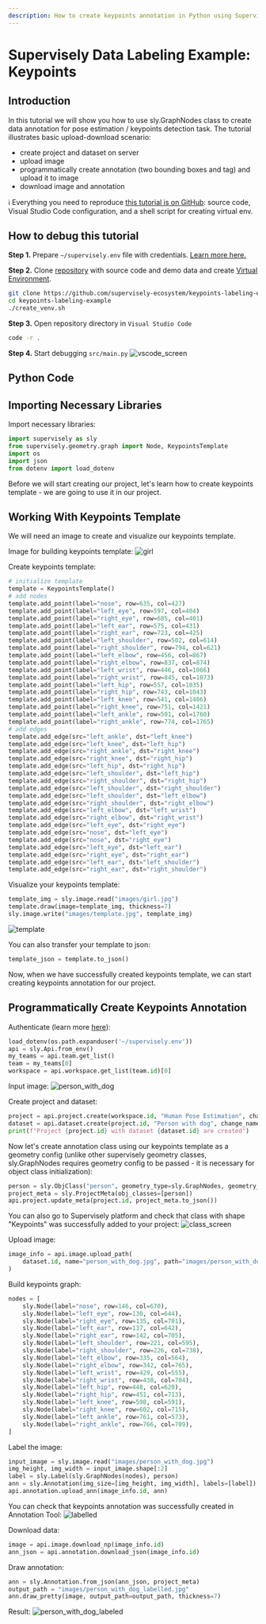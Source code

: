 ```yaml
---
description: How to create keypoints annotation in Python using Supervisely
---
```


# Supervisely Data Labeling Example: Keypoints

## Introduction

In this tutorial we will show you how to use sly.GraphNodes class to create data annotation for pose estimation / keypoints detection task. The tutorial illustrates basic upload-download scenario:

* create project and dataset on server
* upload image
* programmatically create annotation (two bounding boxes and tag) and upload it to image
* download image and annotation

ℹ️ Everything you need to reproduce [this tutorial is on GitHub](https://github.com/supervisely-ecosystem/keypoints-labeling-example): source code, Visual Studio Code configuration, and a shell script for creating virtual env.

## How to debug this tutorial

**Step 1.** Prepare  `~/supervisely.env` file with credentials. [Learn more here.](https://developer.supervise.ly/getting-started/basics-of-authentication)

**Step 2.** Clone [repository](https://github.com/supervisely-ecosystem/keypoints-labeling-example) with source code and demo data and create [Virtual Environment](https://docs.python.org/3/library/venv.html).

```bash
git clone https://github.com/supervisely-ecosystem/keypoints-labeling-example
cd keypoints-labeling-example
./create_venv.sh
```

**Step 3.** Open repository directory in `Visual Studio Code`

```bash
code -r .
```

**Step 4.** Start debugging `src/main.py`
![vscode_screen](https://user-images.githubusercontent.com/91027877/212680680-a09293aa-6885-4a2e-a45b-ab3125be1f51.jpg)

## Python Code

## Importing Necessary Libraries

Import necessary libraries:

```python
import supervisely as sly
from supervisely.geometry.graph import Node, KeypointsTemplate
import os
import json
from dotenv import load_dotenv
```

Before we will start creating our project, let's learn how to create keypoints template - we are going to use it in our project.

## Working With Keypoints Template

We will need an image to create and visualize our keypoints template.

Image for building keypoints template:
![girl](https://user-images.githubusercontent.com/91027877/212680563-4b1ff700-461f-418d-9051-d50719dd404e.jpg)

Create keypoints template:
```python
# initialize template
template = KeypointsTemplate()
# add nodes
template.add_point(label="nose", row=635, col=427)
template.add_point(label="left_eye", row=597, col=404)
template.add_point(label="right_eye", row=685, col=401)
template.add_point(label="left_ear", row=575, col=431)
template.add_point(label="right_ear", row=723, col=425)
template.add_point(label="left_shoulder", row=502, col=614)
template.add_point(label="right_shoulder", row=794, col=621)
template.add_point(label="left_elbow", row=456, col=867)
template.add_point(label="right_elbow", row=837, col=874)
template.add_point(label="left_wrist", row=446, col=1066)
template.add_point(label="right_wrist", row=845, col=1073)
template.add_point(label="left_hip", row=557, col=1035)
template.add_point(label="right_hip", row=743, col=1043)
template.add_point(label="left_knee", row=541, col=1406)
template.add_point(label="right_knee", row=751, col=1421)
template.add_point(label="left_ankle", row=501, col=1760)
template.add_point(label="right_ankle", row=774, col=1765)
# add edges
template.add_edge(src="left_ankle", dst="left_knee")
template.add_edge(src="left_knee", dst="left_hip")
template.add_edge(src="right_ankle", dst="right_knee")
template.add_edge(src="right_knee", dst="right_hip")
template.add_edge(src="left_hip", dst="right_hip")
template.add_edge(src="left_shoulder", dst="left_hip")
template.add_edge(src="right_shoulder", dst="right_hip")
template.add_edge(src="left_shoulder", dst="right_shoulder")
template.add_edge(src="left_shoulder", dst="left_elbow")
template.add_edge(src="right_shoulder", dst="right_elbow")
template.add_edge(src="left_elbow", dst="left_wrist")
template.add_edge(src="right_elbow", dst="right_wrist")
template.add_edge(src="left_eye", dst="right_eye")
template.add_edge(src="nose", dst="left_eye")
template.add_edge(src="nose", dst="right_eye")
template.add_edge(src="left_eye", dst="left_ear")
template.add_edge(src="right_eye", dst="right_ear")
template.add_edge(src="left_ear", dst="left_shoulder")
template.add_edge(src="right_ear", dst="right_shoulder")
```

Visualize your keypoints template:
```python
template_img = sly.image.read("images/girl.jpg")
template.draw(image=template_img, thickness=7)
sly.image.write("images/template.jpg", template_img)
```
![template](https://user-images.githubusercontent.com/91027877/212680582-cb52d214-835d-4cf5-b61c-ba45704af6f1.jpg)

You can also transfer your template to json:
```python
template_json = template.to_json()
```

Now, when we have successfully created keypoints template, we can start creating keypoints annotation for our project.

## Programmatically Create Keypoints Annotation

Authenticate (learn more [here](https://developer.supervise.ly/getting-started/first-steps/basics-of-authentication)):
```python
load_dotenv(os.path.expanduser('~/supervisely.env'))
api = sly.Api.from_env()
my_teams = api.team.get_list()
team = my_teams[0]
workspace = api.workspace.get_list(team.id)[0]
```

Input image:
![person_with_dog](https://user-images.githubusercontent.com/91027877/212680598-8de619e1-ea2a-46d6-9a61-28e7669455dc.jpg)

Create project and dataset:
```python
project = api.project.create(workspace.id, "Human Pose Estimation", change_name_if_conflict=True)
dataset = api.dataset.create(project.id, "Person with dog", change_name_if_conflict=True)
print(f"Project {project.id} with dataset {dataset.id} are created")
```

Now let's create annotation class using our keypoints template as a geometry config (unlike other supervisely geometry classes, sly.GraphNodes requires geometry config to be passed - it is necessary for object class initialization):
```python
person = sly.ObjClass("person", geometry_type=sly.GraphNodes, geometry_config=template)
project_meta = sly.ProjectMeta(obj_classes=[person])
api.project.update_meta(project.id, project_meta.to_json())
```

You can also go to Supervisely platform and check that class with shape "Keypoints" was successfully added to your project:
![class_screen](https://user-images.githubusercontent.com/91027877/212680691-90cb1be2-956c-433b-a5cd-6ec6b5364f13.jpg)


Upload image:
```python
image_info = api.image.upload_path(
    dataset.id, name="person_with_dog.jpg", path="images/person_with_dog.jpg"
)
```

Build keypoints graph:
```python
nodes = [
    sly.Node(label="nose", row=146, col=670),
    sly.Node(label="left_eye", row=130, col=644),
    sly.Node(label="right_eye", row=135, col=701),
    sly.Node(label="left_ear", row=137, col=642),
    sly.Node(label="right_ear", row=142, col=705),
    sly.Node(label="left_shoulder", row=221, col=595),
    sly.Node(label="right_shoulder", row=226, col=738),
    sly.Node(label="left_elbow", row=335, col=564),
    sly.Node(label="right_elbow", row=342, col=765),
    sly.Node(label="left_wrist", row=429, col=555),
    sly.Node(label="right_wrist", row=438, col=784),
    sly.Node(label="left_hip", row=448, col=620),
    sly.Node(label="right_hip", row=451, col=713),
    sly.Node(label="left_knee", row=598, col=591),
    sly.Node(label="right_knee", row=602, col=715),
    sly.Node(label="left_ankle", row=761, col=573),
    sly.Node(label="right_ankle", row=766, col=709),
]
```

Label the image:
```python
input_image = sly.image.read("images/person_with_dog.jpg")
img_height, img_width = input_image.shape[:2]
label = sly.Label(sly.GraphNodes(nodes), person)
ann = sly.Annotation(img_size=[img_height, img_width], labels=[label])
api.annotation.upload_ann(image_info.id, ann)
```

You can check that keypoints annotation was successfully created in Annotation Tool:
![labelled](https://user-images.githubusercontent.com/91027877/212680735-5f356373-ea81-4f66-9898-7872d6573593.gif)

Download data:
```python
image = api.image.download_np(image_info.id)
ann_json = api.annotation.download_json(image_info.id)
```

Draw annotation:
```python
ann = sly.Annotation.from_json(ann_json, project_meta)
output_path = "images/person_with_dog_labelled.jpg"
ann.draw_pretty(image, output_path=output_path, thickness=7)
```

Result:
![person_with_dog_labeled](https://user-images.githubusercontent.com/91027877/212680609-ea1915da-dd8a-4305-9290-272d6b2a32e5.jpg)
